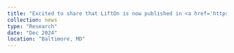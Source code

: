 ```yaml
---
title: "Excited to share that LiftOn is now published in <a href='https://doi.org/10.1101/gr.279620.124' target='_blank'>Genome Research</a>! Check it out on <a href='https://github.com/Kuanhao-Chao/LiftOn' target='_blank'><svg xmlns='http://www.w3.org/2000/svg' width='18' height='18' viewBox='0 0 24 24'><path d='M12 0c-6.626 0-12 5.373-12 12 0 5.302 3.438 9.8 8.207 11.387.599.111.793-.261.793-.577v-2.234c-3.338.726-4.033-1.416-4.033-1.416-.546-1.387-1.333-1.756-1.333-1.756-1.089-.745.083-.729.083-.729 1.205.084 1.839 1.237 1.839 1.237 1.07 1.834 2.807 1.304 3.492.997.107-.775.418-1.305.762-1.604-2.665-.305-5.467-1.334-5.467-5.931 0-1.311.469-2.381 1.236-3.221-.124-.303-.535-1.524.117-3.176 0 0 1.008-.322 3.301 1.23.957-.266 1.983-.399 3.003-.404 1.02.005 2.047.138 3.006.404 2.291-1.552 3.297-1.23 3.297-1.23.653 1.653.242 2.874.118 3.176.77.84 1.235 1.911 1.235 3.221 0 4.609-2.807 5.624-5.479 5.921.43.372.823 1.102.823 2.222v3.293c0 .319.192.694.801.576 4.765-1.589 8.199-6.086 8.199-11.386 0-6.627-5.373-12-12-12z'/></svg> GitHub</a>, <a href='https://ccb.jhu.edu/lifton/' target='_blank'>Docs</a>, <a href='https://storage.cloud.google.com/storage.khchao.com/slides/ISMB_talk_2024.pdf' target='_blank'>Slides</a>, and <a href='https://ccb.jhu.edu/lifton/' target='_blank'>Docs</a> or <a href='https://youtu.be/1zSz67rxQtA?si=3D_aNxR_OpYe3Fm9' target='_blank'>my talk @ ISMB 2024</a>"
collection: news
type: "Research"
date: "Dec 2024"
location: "Baltimore, MD"
---
```

